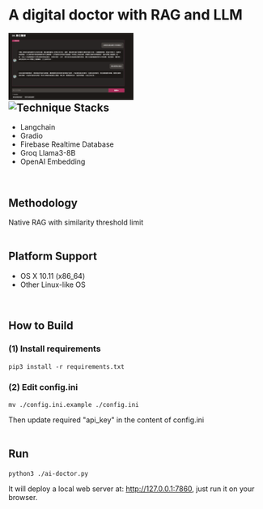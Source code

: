 <p align="center"><h1>A digital doctor with RAG and LLM</h1></p>
<div width="100%">
    <span style="float:left;"><img width="49%" src="./img/index.png"></span>
    <span style="float:left;"><img width="49%" src="./img/index.gif"></span>
</div>
<br/>

## Technique Stacks
- Langchain
- Gradio
- Firebase Realtime Database
- Groq Llama3-8B
- OpenAI Embedding
<br/>

## Methodology
Native RAG with similarity threshold limit
<br/>
<br/>

## Platform Support
- OS X 10.11 (x86_64)
- Other Linux-like OS
<br/>

## How to Build

### (1) Install requirements
```
pip3 install -r requirements.txt
```

### (2) Edit config.ini
```
mv ./config.ini.example ./config.ini
```
Then update required "api_key" in the content of config.ini
<br/>
<br/>

## Run
```
python3 ./ai-doctor.py
```
It will deploy a local web server at: http://127.0.0.1:7860, just run it on your browser.
